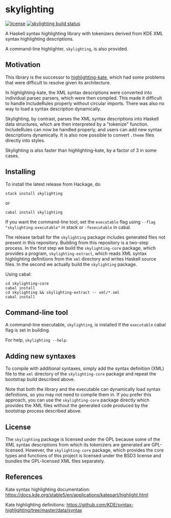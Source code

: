 skylighting
===========

[![license](https://img.shields.io/badge/license-GPLv2+-brightgreen.svg)](https://www.gnu.org/licenses/gpl.html)
[![skylighting build status](https://img.shields.io/travis/jgm/skylighting.svg)](https://travis-ci.org/jgm/skylighting)

A Haskell syntax highlighting library with tokenizers derived
from KDE XML syntax highlighting descriptions.

A command-line highlighter, `skylighting`, is also provided.

Motivation
----------

This library is the successor to [highlighting-kate], which had
some problems that were difficult to resolve given its
architecture.

In highlighting-kate, the XML syntax descriptions were converted
into individual parsec parsers, which were then compiled.  This
made it difficult to handle IncludeRules properly without
circular imports.  There was also no way to load a syntax
description dynamically.

Skylighting, by contrast, parses the XML syntax descriptions
into Haskell data structures, which are then interpreted by
a "tokenize" function.  IncludeRules can now be handled
properly, and users can add new syntax descriptions
dynamically.  It is also now possible to convert `.theme` files
directly into styles.

Skylighting is also faster than highlighting-kate, by a
factor of 3 in some cases.

Installing
----------

To install the latest release from Hackage, do

    stack install skylighting
or

    cabal install skylighting

If you want the command-line tool, set the `executable` flag
using `--flag "skylighting:executable"` in stack or
`-fexecutable` in cabal.

The release tarball for the `skylighting` package includes generated
files not present in this repository. Building from this repository is
a two-step process. In the first step we build the `skylighting-core`
package, which provides a program, `skylighting-extract`, which reads
XML syntax highlighting definitions from the `xml` directory and writes
Haskell source files. In the second we actually build the `skylighting`
package.

Using cabal:

    cd skylighting-core
    cabal install
    cd skylighting && skylighting-extract -- xml/*.xml
    cabal install

Command-line tool
-----------------

A command-line executable, `skylighting`, is installed if
the `executable` cabal flag is set in building.

For help, `skylighting --help`.

Adding new syntaxes
-------------------

To compile with additional syntaxes, simply add the syntax definition
(XML) file to the `xml` directory of the `skylighting-core` package and
repeat the bootstrap build described above.

Note that both the library and the executable can dynamically load
syntax definitions, so you may not need to compile them in. If you
prefer this approach, you can use the `skylighting-core` package
directly which provides the XML files without the generated code
produced by the bootstrap process described above.

License
-------

The `skylighting` package is licensed under the GPL because some of the
XML syntax descriptions from which its tokenizers are generated are
GPL-licensed. However, the `skylighting-core` package, which provides
the core types and functions of this project is licensed under the BSD3
license and bundles the GPL-licensed XML files separately.

References
----------

Kate syntax highlighting documentation:
<https://docs.kde.org/stable5/en/applications/katepart/highlight.html>

Kate highlighting definitions:
<https://github.com/KDE/syntax-highlighting/tree/master/data/syntax>

[highlighting-kate]: https://github.com/jgm/highlighting-kate
